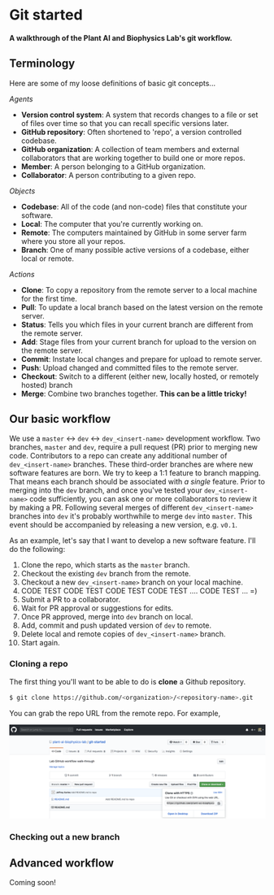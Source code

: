 # Git started

<h4><b> A walkthrough of the Plant AI and Biophysics Lab's git workflow. </b></h4>

## Terminology

Here are some of my loose definitions of basic git concepts...

<i>Agents</i>
- <b>Version control system</b>: A system that records changes to a file or set of files over time so that you can recall specific versions later.
- <b>GitHub repository</b>: Often shortened to 'repo', a version controlled codebase.
- <b>GitHub organization</b>: A collection of team members and external collaborators that are working together to build one or more repos.
- <b>Member</b>: A person belonging to a GitHub organization.
- <b>Collaborator</b>: A person contributing to a given repo.

<i>Objects</i>
- <b>Codebase</b>: All of the code (and non-code) files that constitute your software.
- <b>Local</b>: The computer that you're currently working on.
- <b>Remote</b>: The computers maintained by GitHub in some server farm where you store all your repos.
- <b>Branch</b>: One of many possible active versions of a codebase, either local or remote.

<i>Actions</i>
- <b>Clone</b>: To copy a repository from the remote server to a local machine for the first time.
- <b>Pull</b>: To update a local branch based on the latest version on the remote server.
- <b>Status</b>: Tells you which files in your current branch are different from the remote server.
- <b>Add</b>: Stage files from your current branch for upload to the version on the remote server.
- <b>Commit</b>: Instate local changes and prepare for upload to remote server.
- <b>Push</b>: Upload changed and committed files to the remote server.
- <b>Checkout</b>: Switch to a different (either new, locally hosted, or remotely hosted) branch
- <b>Merge</b>: Combine two branches together. <b>This can be a little tricky!</b>


## Our basic workflow

We use a `master` <-> `dev` <-> `dev_<insert-name>` development workflow. Two branches, `master` and `dev`, require a pull request (PR) prior to merging new code. Contributors to a repo can create any additional number of `dev_<insert-name>` branches. These third-order branches are where new software features are born. We try to keep a 1:1 feature to branch mapping. That means each branch should be associated with *a single* feature. Prior to merging into the `dev` branch, and once you've tested your `dev_<insert-name>` code sufficiently, you can ask one or more collaborators to review it by making a PR. Following several merges of different `dev_<insert-name>` branches into `dev` it's probably worthwhile to merge `dev` into `master`. This event should be accompanied by releasing a new version, e.g. `v0.1`.

As an example, let's say that I want to develop a new software feature. I'll do the following:

1. Clone the repo, which starts as the `master` branch.
2. Checkout the existing `dev` branch from the remote.
3. Checkout a new `dev_<insert-name>` branch on your local machine.
4. CODE TEST CODE TEST CODE TEST CODE TEST .... CODE TEST ... =)
5. Submit a PR to a collaborator. 
6. Wait for PR approval or suggestions for edits.
7. Once PR approved, merge into `dev` branch on local.
8. Add, commit and push updated version of `dev` to remote. 
9. Delete local and remote copies of `dev_<insert-name>` branch.
10. Start again.

### Cloning a repo

The first thing you'll want to be able to do is <b>clone</b> a Github repository. 

```bash
$ git clone https://github.com/<organization>/<repository-name>.git
```

You can grab the repo URL from the remote repo. For example,

![test image](images/clone_with_https_screenshot.png)

### Checking out a new branch

## Advanced workflow

Coming soon!
